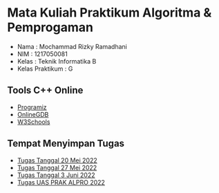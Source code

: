 # Mata Kuliah Praktikum Algoritma & Pemprogaman
- Nama            : Mochammad Rizky Ramadhani
- NIM             : 1217050081
- Kelas           : Teknik Informatika B
- Kelas Praktikum : G

## Tools C++ Online
- [Programiz](https://www.programiz.com/cpp-programming/online-compiler/)
- [OnlineGDB](https://www.onlinegdb.com/online_c++_compiler)
- [W3Schools](https://www.w3schools.com/cpp/trycpp.asp?filename=demo_compiler)

## Tempat Menyimpan Tugas

- [Tugas Tanggal 20 Mei 2022](https://github.com/Mokyra18/Praktikum-Algoritma-Pemprogaman/blob/main/Tugas%20Tanggal%2020%20Mei%202022/LOOPING.md)
- [Tugas Tanggal 27 Mei 2022](https://github.com/Mokyra18/Praktikum-Algoritma-Pemprogaman/blob/main/Tugas%20Tanggal%2027%20Mei%202022/Matriks.md)
- [Tugas Tanggal 3 Juni 2022](https://github.com/Mokyra18/Praktikum-Algoritma-Pemprogaman/blob/main/Tugas%20Tanggal%203%20Juni%202022/Struct%20.md)
- [Tugas UAS PRAK ALPRO 2022](https://github.com/Mokyra18/Praktikum-Algoritma-Pemprogaman/blob/main/Tugas%20UAS/MeGame.cpp)

